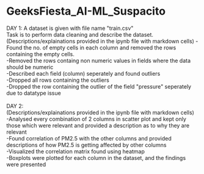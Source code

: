 # GeeksFiesta_AI-ML_Suspacito

DAY 1:
A dataset is given with file name "train.csv"<br />
Task is to perform data cleaning and describe the dataset.<br />
(Descriptions/explainations provided in the ipynb file with markdown cells)
-Found the no. of empty cells in each column and removed the rows containing the empty cells.  <br />
-Removed the rows containg non numeric values in fields where the data should be numeric  <br />
-Described each field (column) seperately and found outliers<br />
-Dropped all rows containing the outliers<br />
-Dropped the row containing the outlier of the field "pressure" seperately due to datatype issue<br />
<br />
DAY 2:<br />
(Descriptions/explainations provided in the ipynb file with markdown cells)<br />
-Analysed every combination of 2 columns in scatter plot and kept only those which were relevant and provided a description as to why they are relevant<br />
-Found correlation of PM2.5 with the other columns and provided descriptions of how PM2.5 is getting affected by other columns<br />
-Visualized the correlation matrix found using heatmap<br />
-Boxplots were plotted for each column in the dataset, and the findings were presented<br />
